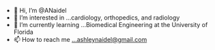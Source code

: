 - 👋 Hi, I’m @ANaidel
- 👀 I’m interested in ...cardiology, orthopedics, and radiology
- 🌱 I’m currently learning ...Biomedical Engineering at the University of Florida
- 📫 How to reach me ...ashleynaidel@gmail.com

<!---
ANaidel/ANaidel is a ✨ special ✨ repository because its `README.md` (this file) appears on your GitHub profile.
You can click the Preview link to take a look at your changes.
--->

